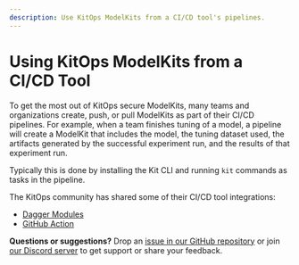 ```yaml
---
description: Use KitOps ModelKits from a CI/CD tool's pipelines.
---
```

# Using KitOps ModelKits from a CI/CD Tool

To get the most out of KitOps secure ModelKits, many teams and organizations create, push, or pull ModelKits as part of their CI/CD pipelines. For example, when a team finishes tuning of a model, a pipeline will create a ModelKit that includes the model, the tuning dataset used, the artifacts generated by the successful experiment run, and the results of that experiment run. 

Typically this is done by installing the Kit CLI and running `kit` commands as tasks in the pipeline.

The KitOps community has shared some of their CI/CD tool integrations:
* [Dagger Modules](https://daggerverse.dev/mod/github.com/kitops-ml/daggerverse/kit@fc53d7802be6553298f4f54dd73cc1c1913d4ce6)
* [GitHub Action](https://github.com/marketplace/actions/setup-kit-cli)


**Questions or suggestions?** Drop an [issue in our GitHub repository](https://github.com/kitops-ml/kitops/issues) or join [our Discord server](https://discord.gg/Tapeh8agYy) to get support or share your feedback.